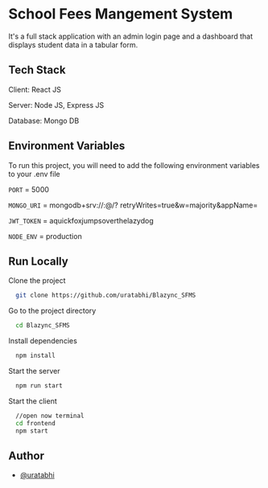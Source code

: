 # School Fees Mangement System
It's a full stack application with an admin login page and a dashboard that displays student data in a tabular form.



## Tech Stack
Client: React JS

Server: Node JS, Express JS

Database: Mongo DB


## Environment Variables

To run this project, you will need to add the following environment variables to your .env file

`PORT` = 5000

`MONGO_URI` = mongodb+srv://<username>:<password>@<cluster-url>/?
        retryWrites=true&w=majority&appName=<appName>


`JWT_TOKEN` =  aquickfoxjumpsoverthelazydog

`NODE_ENV` = production

## Run Locally

Clone the project

```bash
  git clone https://github.com/uratabhi/Blazync_SFMS
```

Go to the project directory

```bash
  cd Blazync_SFMS
```

Install dependencies

```bash
  npm install
```

Start the server

```bash
  npm run start
```
Start the client

```bash
  //open now terminal
  cd frontend
  npm start
```




## Author

- [@uratabhi](https://www.github.com/uratabhi)

